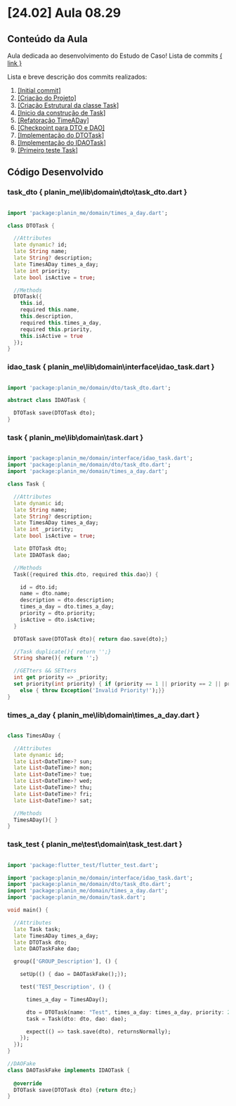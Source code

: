 # [24.02] Aula 08.29
  ## Conteúdo da Aula

Aula dedicada ao desenvolvimento do Estudo de Caso! Lista de commits [{ link }](https://github.com/rSanches35/ES.24-DDM_PlaninMe/commits/main/)

Lista e breve descrição dos commits realizados:

  1. [[Initial commit]](https://github.com/rSanches35/ES.24-DDM_PlaninMe/commit/3b35edad2faa70b7c1bcc16cc27e455630ba2165)
  2. [[Criação do Projeto]](https://github.com/rSanches35/ES.24-DDM_PlaninMe/commit/0e2d198403d601a500db437e6f3e0c9a69053932)
  3. [[Criação Estrutural da classe Task]](https://github.com/rSanches35/ES.24-DDM_PlaninMe/commit/90c5e82d6c45c46a1fea64ea6be53d0cc5ef53a8)
  4. [[Inicio da construção de Task]](https://github.com/rSanches35/ES.24-DDM_PlaninMe/commit/db354599e4676f73d7c70c877700f479680dcd98)
  5. [[Refatoração TimeADay]](https://github.com/rSanches35/ES.24-DDM_PlaninMe/commit/2c7b9980092934f59644287089a28ac301e41286)
  6. [[Checkpoint para DTO e DAO]](https://github.com/rSanches35/ES.24-DDM_PlaninMe/commit/2f12014e965a4c4c085ce686b4c7631fc156fee7)
  7. [[Implementação do DTOTask]](https://github.com/rSanches35/ES.24-DDM_PlaninMe/commit/e32cac3227e998a528138f0676f7fb3602e2d18a)
  8. [[Implementação do IDAOTask]](https://github.com/rSanches35/ES.24-DDM_PlaninMe/commit/e923018be7dfd7bedcd41ea2e4e130c7b6f9fb9d)
  9. [[Primeiro teste Task]](https://github.com/rSanches35/ES.24-DDM_PlaninMe/commit/4e8ac13de88769ab07d53bdb3ab7edf180333cea)

## Código Desenvolvido

  ### task_dto { planin_me\lib\domain\dto\task_dto.dart }
```dart

import 'package:planin_me/domain/times_a_day.dart';

class DTOTask {

  //Attributes
  late dynamic? id;
  late String name;
  late String? description;
  late TimesADay times_a_day;
  late int priority;
  late bool isActive = true;

  //Methods
  DTOTask({
    this.id,
    required this.name,
    this.description,
    required this.times_a_day,
    required this.priority,
    this.isActive = true
  });
}
```

  ### idao_task { planin_me\lib\domain\interface\idao_task.dart }
```dart

import 'package:planin_me/domain/dto/task_dto.dart';

abstract class IDAOTask {

  DTOTask save(DTOTask dto);
}
```

  ### task { planin_me\lib\domain\task.dart }
```dart

import 'package:planin_me/domain/interface/idao_task.dart';
import 'package:planin_me/domain/dto/task_dto.dart';
import 'package:planin_me/domain/times_a_day.dart';

class Task {

  //Attributes
  late dynamic id;
  late String name;
  late String? description;
  late TimesADay times_a_day;
  late int _priority;
  late bool isActive = true;

  late DTOTask dto;
  late IDAOTask dao;

  //Methods
  Task({required this.dto, required this.dao}) {

    id = dto.id;
    name = dto.name;
    description = dto.description;
    times_a_day = dto.times_a_day;
    priority = dto.priority;
    isActive = dto.isActive;
  }

  DTOTask save(DTOTask dto){ return dao.save(dto);}

  //Task duplicate(){ return '';}
  String share(){ return '';}

  //GETters && SETters
  int get priority => _priority;
  set priority(int priority) { if (priority == 1 || priority == 2 || priority == 3) { _priority = _priority;}
    else { throw Exception('Invalid Priority!');}}
}
```

  ### times_a_day { planin_me\lib\domain\times_a_day.dart }
```dart

class TimesADay {

  //Attributes
  late dynamic id;
  late List<DateTime>? sun;
  late List<DateTime>? mon;
  late List<DateTime>? tue;
  late List<DateTime>? wed;
  late List<DateTime>? thu;
  late List<DateTime>? fri;
  late List<DateTime>? sat;

  //Methods
  TimesADay(){ }
}
```

  ### task_test { planin_me\test\domain\task_test.dart }
```dart

import 'package:flutter_test/flutter_test.dart';

import 'package:planin_me/domain/interface/idao_task.dart';
import 'package:planin_me/domain/dto/task_dto.dart';
import 'package:planin_me/domain/times_a_day.dart';
import 'package:planin_me/domain/task.dart';

void main() {

  //Attributes
  late Task task;
  late TimesADay times_a_day;
  late DTOTask dto;
  late DAOTaskFake dao;

  group(['GROUP_Description'], () { 

    setUp(() { dao = DAOTaskFake();});

    test('TEST_Description', () {

      times_a_day = TimesADay();

      dto = DTOTask(name: "Test", times_a_day: times_a_day, priority: 2);
      task = Task(dto: dto, dao: dao);

      expect(() => task.save(dto), returnsNormally);
    });
  });
}

//DAOFake
class DAOTaskFake implements IDAOTask {
  
  @override
  DTOTask save(DTOTask dto) {return dto;}
}
```













